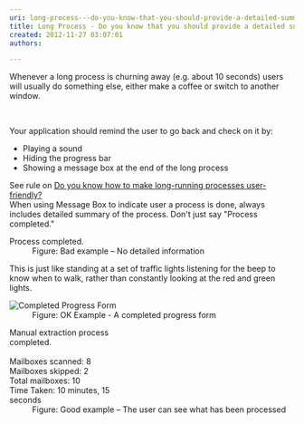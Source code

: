 ```yaml
---
uri: long-process---do-you-know-that-you-should-provide-a-detailed-summary-play-a-sound-and-hide-the-progress-bar-at-the-end
title: Long Process - Do you know that you should provide a detailed summary, play a sound and hide the progress bar at the end?
created: 2012-11-27 03:07:01
authors:

---
```





<span class='intro'> <p>Whenever a long process is churning away (e.g. about 10 seconds) users will usually do something else, either make a coffee or switch to another window.</p> </span>

​<div>Your application should remind the user to go back and check on it by&#58;</div>
<ul><li>Playing a sound</li>
<li>Hiding the progress bar</li>
<li>Showing a message box at the end of the long process</li></ul>
<div>See rule on <a href="http&#58;//www.ssw.com.au/ssw/Standards/Rules/RulestoBetterInterfaces-Windows-Applications.aspx#LongProcessFriendly">Do you know how to make long-running processes user-friendly?</a></div>
<div>When using Message Box to indicate user a process is done, always includes detailed summary of the process. Don't just say &quot;Process completed.&quot;</div>
<dl class="badImage"><dt><div style="width&#58;40%;">Process completed. </div></dt>
<dd>Figure&#58; Bad example – No detailed information</dd></dl>
<div>This is just like standing at a set of traffic lights listening for the beep to know when to walk, rather than constantly looking at the red and green lights.</div>
<dl class="goodImage"><dt><img alt="Completed Progress Form" src="http&#58;//www.ssw.com.au/ssw/Standards/Rules/Images/ProgressBarComplete.gif" /></dt>
<dd>Figure&#58; OK Example - A completed progress form</dd></dl>
<dl class="goodImage"><dt><div style="width&#58;40%;">Manual extraction process completed.<br><br>Mailboxes scanned&#58; 8<br>Mailboxes skipped&#58; 2<br>Total mailboxes&#58; 10<br>Time Taken&#58; 10 minutes, 15 seconds </div></dt>
<dd>Figure&#58; Good example – The user can see what has been processed</dd></dl>



